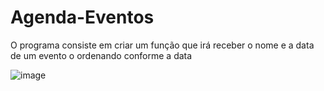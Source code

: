 # Agenda-Eventos
O programa consiste em criar um função que irá receber o nome e a data de um evento o ordenando conforme a data

![image](https://user-images.githubusercontent.com/107079647/201536305-36689492-0963-4002-aee0-ab4cc22ff11c.png)
